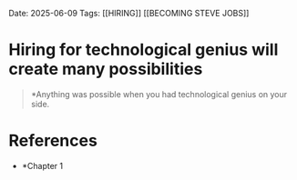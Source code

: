 Date: 2025-06-09
Tags: [[HIRING]] [[BECOMING STEVE JOBS]]

# Hiring for technological genius will create many possibilities

>*Anything was possible when you had technological genius on your side.

# References 
- *Chapter 1 